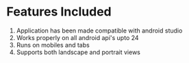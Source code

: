Features Included
==================
1. Application has been made compatible with android studio
2. Works properly on all android api's upto 24
3. Runs on mobiles and tabs
4. Supports both landscape and portrait views
